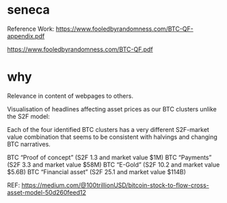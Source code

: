 # seneca
Reference Work:
https://www.fooledbyrandomness.com/BTC-QF-appendix.pdf

https://www.fooledbyrandomness.com/BTC-QF.pdf

# why
Relevance in content of webpages to others.

Visualisation of headlines affecting asset prices as our BTC clusters unlike the S2F model:

Each of the four identified BTC clusters has a very different S2F-market value combination that seems to be consistent with halvings and changing BTC narratives.

BTC “Proof of concept” (S2F 1.3 and market value $1M)
BTC “Payments” (S2F 3.3 and market value $58M)
BTC “E-Gold” (S2F 10.2 and market value $5.6B)
BTC “Financial asset” (S2F 25.1 and market value $114B)

REF: https://medium.com/@100trillionUSD/bitcoin-stock-to-flow-cross-asset-model-50d260feed12
